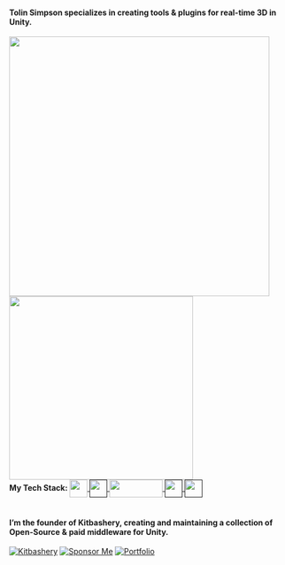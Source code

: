 #### Tolin Simpson specializes in creating tools & plugins for real-time 3D in Unity.





<a href="https://github.com/anuraghazra/github-readme-stats">
  <img align="left" src="https://github-readme-stats.vercel.app/api?username=tolinsimpson&count_private=true&show_icons=true" width="470px" />
</a>
<a href="https://github.com/anuraghazra/github-readme-stats">
  <img align="center" src="https://github-readme-stats.vercel.app/api/top-langs/?username=tolinsimpson&layout=compact" width="332px" />
</a>
<br>
<b>My Tech Stack:</b>
<a href="https://unity.com/">
  <img align="center" src="https://user-images.githubusercontent.com/20493432/189245631-8783cf07-dc01-47a6-9b40-7a4da8f0963b.png" width="32px" />
</a>
<a href="">
  <img align="center" src="https://user-images.githubusercontent.com/20493432/189244889-4a16c15f-28fa-44cf-ad0a-47163919b1ea.png" width="32px" />
</a>
<a href="https://www.blender.org/">
  <img align="center" src="https://www.blender.org/wp-content/uploads/2020/07/blender_logo-1280x391.png" width="96px", height="32px" />
</a>
<a href="">
  <img align="center" src="https://user-images.githubusercontent.com/20493432/189245581-a84b0190-cdbe-4042-ba01-1d17f57a0b68.png" width="32px" />
</a>
<a href="">
  <img align="center" src="https://user-images.githubusercontent.com/20493432/189245473-d8ba58a7-29c7-4b2b-badb-fdc1b8c9a135.png" width="32px" />
</a>
<br>
<br>

#### I’m the founder of Kitbashery, creating and maintaining a collection of Open-Source & paid middleware for Unity.

[![Kitbashery](https://img.shields.io/badge/GitHub-Kitbashery-%23ffaf0c)](https://github.com/Kitbashery) 
[![Sponsor Me](https://img.shields.io/badge/GitHub-Sponsor%20Me-%23ff5f5f)](https://github.com/sponsors/Kitbashery)
[![Portfolio](https://img.shields.io/badge/View-Portfolio-green)](https://tolinsimpson.github.io/)
